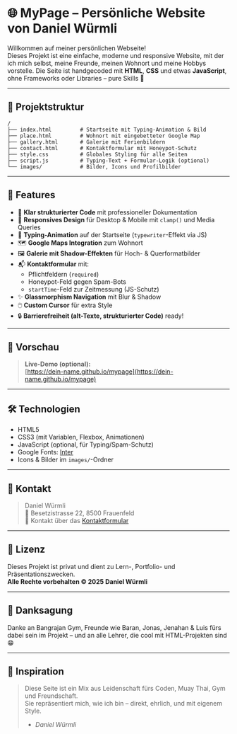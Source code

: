 
# 🌐 MyPage – Persönliche Website von Daniel Würmli

Willkommen auf meiner persönlichen Webseite!  
Dieses Projekt ist eine einfache, moderne und responsive Website, mit der ich mich selbst, meine Freunde, meinen Wohnort und meine Hobbys vorstelle. Die Seite ist handgecoded mit **HTML**, **CSS** und etwas **JavaScript**, ohne Frameworks oder Libraries – pure Skills 💪

---

## 🔧 Projektstruktur

```
/
├── index.html         # Startseite mit Typing-Animation & Bild
├── place.html         # Wohnort mit eingebetteter Google Map
├── gallery.html       # Galerie mit Ferienbildern
├── contact.html       # Kontaktformular mit Honeypot-Schutz
├── style.css          # Globales Styling für alle Seiten
├── script.js          # Typing-Text + Formular-Logik (optional)
└── images/            # Bilder, Icons und Profilbilder
```

---

## 🎨 Features

- 🧠 **Klar strukturierter Code** mit professioneller Dokumentation  
- 🎯 **Responsives Design** für Desktop & Mobile mit `clamp()` und Media Queries  
- 💬 **Typing-Animation** auf der Startseite (`typewriter`-Effekt via JS)  
- 🗺️ **Google Maps Integration** zum Wohnort  
- 🖼️ **Galerie mit Shadow-Effekten** für Hoch- & Querformatbilder  
- 📬 **Kontaktformular** mit:
  - Pflichtfeldern (`required`)
  - Honeypot-Feld gegen Spam-Bots
  - `startTime`-Feld zur Zeitmessung (JS-Schutz)
- ✨ **Glassmorphism Navigation** mit Blur & Shadow  
- 🖱️ **Custom Cursor** für extra Style  
- 🔒 **Barrierefreiheit (alt-Texte, strukturierter Code)** ready!

---

## 🧪 Vorschau

> **Live-Demo (optional):**  
> [https://dein-name.github.io/mypage](https://dein-name.github.io/mypage)

---

## 🛠️ Technologien

- HTML5  
- CSS3 (mit Variablen, Flexbox, Animationen)  
- JavaScript (optional, für Typing/Spam-Schutz)  
- Google Fonts: [Inter](https://fonts.google.com/specimen/Inter)  
- Icons & Bilder im `images/`-Ordner

---

## 📩 Kontakt

> Daniel Würmli  
> 📍 Besetzistrasse 22, 8500 Frauenfeld  
> 📧 Kontakt über das [Kontaktformular](contact.html)

---

## 📝 Lizenz

Dieses Projekt ist privat und dient zu Lern-, Portfolio- und Präsentationszwecken.  
**Alle Rechte vorbehalten © 2025 Daniel Würmli**

---

## 🤝 Danksagung

Danke an Bangrajan Gym, Freunde wie Baran, Jonas, Jenahan & Luis fürs dabei sein im Projekt – und an alle Lehrer, die cool mit HTML-Projekten sind 😁

---

## 🧠 Inspiration

> Diese Seite ist ein Mix aus Leidenschaft fürs Coden, Muay Thai, Gym und Freundschaft.  
> Sie repräsentiert mich, wie ich bin – direkt, ehrlich, und mit eigenem Style.  
> - *Daniel Würmli*
